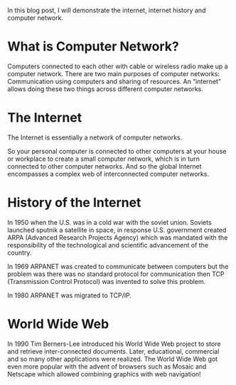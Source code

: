 In this blog post, I will demonstrate the internet, internet history and computer network.
# What is Computer Network?
Computers connected to each other with cable or wireless radio make up a computer network.
There are two main purposes of computer networks: Communication using computers and sharing of resources. An “internet” allows doing these two things across different computer networks.
# The Internet
The Internet is essentially a network of computer networks.

So your personal computer is connected to other computers at your house or workplace to create a small computer network, which is in turn connected to other computer networks. And so the global Internet encompasses a complex web of interconnected computer networks.
# History of the Internet
In 1950 when the U.S. was in a cold war with the soviet union. Soviets launched sputnik a satellite in space, in response U.S. government created ARPA (Advanced Research Projects Agency) which was mandated with the responsibility of the technological and scientific advancement of the country.

In 1969 ARPANET was created to communicate between computers but the problem was there was no standard protocol for communication then TCP (Transmission Control Protocol) was invented to solve this problem.

In 1980 ARPANET was migrated to TCP/IP.
# World Wide Web
In 1990 Tim Berners-Lee introduced his World Wide Web project to store and retrieve inter-connected documents.
Later, educational, commercial and so many other applications were realized.
The World Wide Web got even more popular with the advent of browsers such as Mosaic and Netscape which allowed combining graphics with web navigation!
